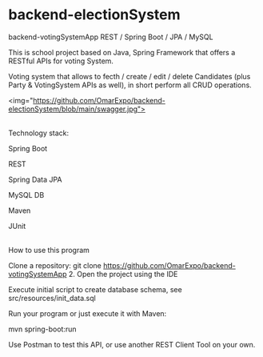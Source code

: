 # backend-electionSystem


backend-votingSystemApp
REST / Spring Boot / JPA / MySQL

This is school project based on Java, Spring Framework that offers a RESTful APIs for voting System.

Voting system that allows to fecth / create / edit / delete Candidates (plus Party & VotingSystem APIs as well), in short perform all CRUD operations.

<img="https://github.com/OmarExpo/backend-electionSystem/blob/main/swagger.jpg"> 

<br/>
Technology stack:

Spring Boot 

REST 

Spring Data JPA 

MySQL DB 

Maven 

JUnit

<br/>
How to use this program
<br/>

Clone a repository: git clone https://github.com/OmarExpo/backend-votingSystemApp 2. Open the project using the IDE

Execute initial script to create database schema, see src/resources/init_data.sql

Run your program or just execute it with Maven:

mvn spring-boot:run

Use Postman to test this API, or use another REST Client Tool on your own.
